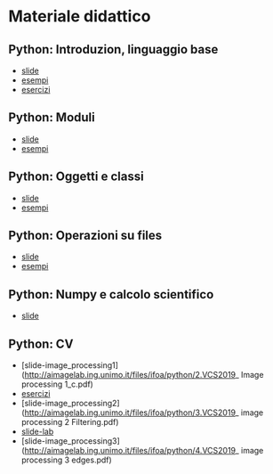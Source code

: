 # Materiale didattico

## Python: Introduzion, linguaggio base
  * [slide](http://aimagelab.ing.unimo.it/files/ifoa/python/T3-python_intro.pdf)
  * [esempi](http://aimagelab.ing.unimo.it/files/ifoa/python/T3-esempi.zip)
  * [esercizi](http://aimagelab.ing.unimo.it/files/ifoa/python/T3-esercizi.zip)
  
## Python: Moduli
* [slide](http://aimagelab.ing.unimo.it/files/ifoa/python/T7-Python_moduli.pdf)
* [esempi](http://aimagelab.ing.unimo.it/files/ifoa/python/T7-Python-Moduli.zip)

## Python: Oggetti e classi
* [slide](http://aimagelab.ing.unimo.it/files/ifoa/python/T8-Python-oggetti.pdf)
* [esempi](http://aimagelab.ing.unimo.it/files/ifoa/python/T8-Python-oggetti.zip)

## Python: Operazioni su files
* [slide](http://aimagelab.ing.unimo.it/files/ifoa/python/T11-Python-file.pdf)
* [esempi](http://aimagelab.ing.unimo.it/files/ifoa/python/T11-Python-file.zip)

## Python: Numpy e calcolo scientifico
* [slide](http://aimagelab.ing.unimo.it/files/ifoa/python/PyA9-python_scientific_.pdf)

## Python: CV
* [slide-image_processing1](http://aimagelab.ing.unimo.it/files/ifoa/python/2.VCS2019_ Image processing 1_c.pdf)
* [esercizi](http://aimagelab.ing.unimo.it/files/ifoa/python/esercizi_cv.zip)
* [slide-image_processing2](http://aimagelab.ing.unimo.it/files/ifoa/python/3.VCS2019_ image processing 2 Filtering.pdf)
* [slide-lab](http://aimagelab.ing.unimo.it/files/ifoa/python/Lab_01.pptx.pdf)
* [slide-image_processing3](http://aimagelab.ing.unimo.it/files/ifoa/python/4.VCS2019_ image processing 3 edges.pdf)
<!---
* [soluzioni](http://aimagelab.ing.unimo.it/files/ifoa/python/soluzioni_cv.zip)
-->

